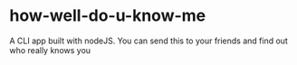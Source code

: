 # how-well-do-u-know-me

A CLI app built with nodeJS. You can send this to your friends and find out who really knows you
